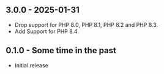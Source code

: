 ## 3.0.0 - 2025-01-31
- Drop support for PHP 8.0, PHP 8.1, PHP 8.2 and PHP 8.3.
- Add Support for PHP 8.4.

## 0.1.0 - Some time in the past
* Initial release